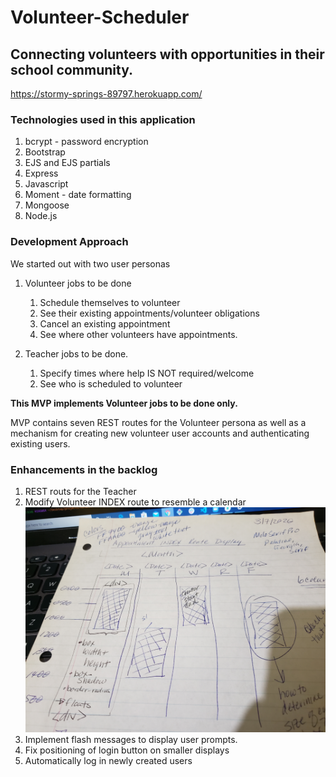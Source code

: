 # Volunteer-Scheduler

## Connecting volunteers with opportunities in their school community.
https://stormy-springs-89797.herokuapp.com/

### Technologies used in this application
1.  bcrypt - password encryption
2.  Bootstrap
3.  EJS and EJS partials
4.  Express
5.  Javascript
6.  Moment - date formatting
7.  Mongoose
8.  Node.js

### Development Approach
We started out with two user personas
1.  Volunteer jobs to be done
    1.  Schedule themselves to volunteer
    2.  See their existing appointments/volunteer obligations
    3.  Cancel an existing appointment
    4.  See where other volunteers have appointments.

2.  Teacher jobs to be done.
    1. Specify times where help IS NOT required/welcome
    2. See who is scheduled to volunteer

**This MVP implements Volunteer jobs to be done only.**

MVP contains seven REST routes for the Volunteer persona as well as a mechanism for creating new volunteer user accounts and authenticating existing users.

### Enhancements in the backlog
1.  REST routs for the Teacher
2.  Modify Volunteer INDEX route to resemble a calendar
![Target Index Route](/images/aspirationalIndexRoute.jpg)
3.  Implement flash messages to display user prompts.
4.  Fix positioning of login button on smaller displays
5.  Automatically log in newly created users




